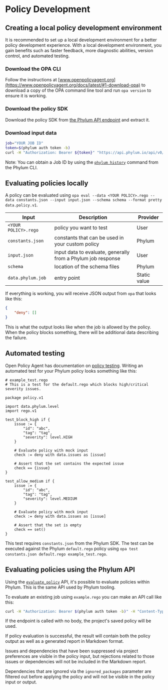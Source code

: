 # Policy Development

## Creating a local policy development environment

It is recommended to set up a local development environment for a better policy development experience. With a local development environment, you gain benefits such as faster feedback, more diagnostic abilities, version control, and automated testing.

### Download the OPA CLI

Follow the instructions at [www.openpolicyagent.org](https://www.openpolicyagent.org/docs/latest/#1-download-opa) to
download a copy of the OPA command line tool and run `opa version` to ensure it is working.

### Download the policy SDK

Download the policy SDK from [the Phylum API endpoint](https://api.phylum.io/api/v0/data/jobs/policy/sdk.zip) and
extract it.

### Download input data

```sh
job="YOUR JOB ID"
token=$(phylum auth token -b)
curl -H "Authorization: Bearer ${token}" "https://api.phylum.io/api/v0/data/jobs/${job}/policy/input" -fo input.json
```

Note: You can obtain a Job ID by using the [`phylum history`](../cli/commands/phylum_history.md) command from the Phylum CLI.

## Evaluating policies locally

A policy can be evaluated using `opa eval --data <YOUR POLICY>.rego --data constants.json --input input.json --schema schema --format pretty data.policy.v1`.

| Input | Description | Provider |
| --- | --- | --- |
| `<YOUR POLICY>.rego` | policy you want to test | User |
| `constants.json` | constants that can be used in your custom policy | Phylum |
| `input.json` | input data to evaluate, generally from a Phylum job response | User |
| `schema` | location of the schema files | Phylum |
| `data.phylum.job` | entry point | Static value |

If everything is working, you will receive JSON output from `opa` that looks like this:

```json
{
    "deny": []
}
```

This is what the output looks like when the job is allowed by the policy. When the policy blocks something, there will be additional data describing the failure.

## Automated testing

Open Policy Agent has documentation on [policy testing](https://www.openpolicyagent.org/docs/latest/policy-testing/). Writing an automated test for your Phylum policy looks something like this:

```rego
# example_test.rego
# This is a test for the default.rego which blocks high/critical severity issues.

package policy.v1

import data.phylum.level
import rego.v1

test_block_high if {
    issue := {
        "id": "abc",
        "tag": "tag",
        "severity": level.HIGH
    }

    # Evaluate policy with mock input
    check := deny with data.issues as [issue]

    # Assert that the set contains the expected issue
    check == {issue}
}

test_allow_medium if {
    issue := {
        "id": "abc",
        "tag": "tag",
        "severity": level.MEDIUM
    }

    # Evaluate policy with mock input
    check := deny with data.issues as [issue]

    # Assert that the set is empty
    check == set()
}

```

This test requires `constants.json` from the Phylum SDK. The test can be executed against the Phylum `default.rego` policy using `opa test constants.json default.rego example_test.rego`.

## Evaluating policies using the Phylum API

Using the [`evaluate_policy`](https://api.phylum.io/api/v0/swagger/index.html#/Jobs/evaluate_policy) API, it's possible to evaluate policies within Phylum. This is the same API used by Phylum tooling.

To evaluate an existing job using `example.rego` you can make an API call like this:

```sh
curl -H "Authorization: Bearer $(phylum auth token -b)" -H "Content-Type: text/plain" --data-binary @example.rego https://api.phylum.io/api/v0/data/jobs/YOUR_JOB_ID/policy/evaluate
```

If the endpoint is called with no body, the project's saved policy will be used.

If policy evaluation is successful, the result will contain both the policy output as well as a generated report in Markdown format.

Issues and dependencies that have been suppressed via project preferences are visible in the policy input, but rejections related to those issues or dependencies will not be included in the Markdown report.

Dependencies that are ignored via the `ignored_packages` parameter are filtered out before applying the policy and will not be visible in the policy input or output.

